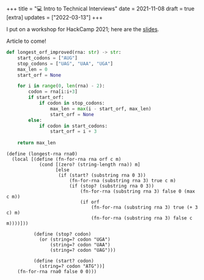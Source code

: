 +++
title = "💻 Intro to Technical Interviews"
date = 2021-11-08
draft = true
[extra]
updates = ["2022-03-13"]
+++

I put on a workshop for HackCamp 2021; here are the [slides](https://docs.google.com/presentation/d/13aEWjCiM94rCYtpk9mAyOdFH7Xti1CZMbzkTMQAAZCc/edit?usp=sharing).

Article to come!

```python
def longest_orf_improved(rna: str) -> str:
    start_codons = ["AUG"]
    stop_codons = ["UAG", "UAA", "UGA"]
    max_len = 0
    start_orf = None

    for i in range(0, len(rna) - 2):
        codon = rna[i:i+3]
        if start_orf:
            if codon in stop_codons:
                max_len = max(i - start_orf, max_len)
                start_orf = None
        else:
            if codon in start_codons:
                start_orf = i + 3
    
    return max_len
```

```rkt
(define (longest-rna rna0)
  (local [(define (fn-for-rna rna orf c m)
            (cond [(zero? (string-length rna)) m]
                  [else
                   (if (start? (substring rna 0 3))
                       (fn-for-rna (substring rna 3) true c m)
                       (if (stop? (substring rna 0 3))
                           (fn-for-rna (substring rna 3) false 0 (max c m))
                           (if orf
                               (fn-for-rna (substring rna 3) true (+ 3 c) m)
                               (fn-for-rna (substring rna 3) false c m))))]))

          (define (stop? codon)
            (or (string=? codon "UGA")
                (string=? codon "UAA")
                (string=? codon "UAG")))

          (define (start? codon)
            (string=? codon "ATG"))]
    (fn-for-rna rna0 false 0 0)))
```
